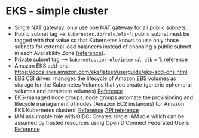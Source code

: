 # EKS - simple cluster

* Single NAT gateway: only use one NAT gateway for all public subnets.
* Public subnet tag --> `kubernetes.io/role/elb`=1: public subnet must be tagged with that value so that Kubernetes knows to use only those subnets for external load balancers instead of choosing a public subnet in each Availability Zone ([reference](https://docs.aws.amazon.com/eks/latest/userguide/network-load-balancing.html#_prerequisites)).
* Private subnet tag --> `kubernetes.io/role/internal-elb` = 1: [reference](https://docs.aws.amazon.com/eks/latest/userguide/network-load-balancing.html#_prerequisites)
* Amazon EKS add-ons: https://docs.aws.amazon.com/eks/latest/userguide/eks-add-ons.html 
* EBS CSI driver: manages the lifecycle of Amazon EBS volumes as storage for the Kubernetes Volumes that you create (generic ephemeral volumes and persistent volumes) [Reference](https://docs.aws.amazon.com/eks/latest/userguide/ebs-csi.html)
* EKS-managed node groups: node groups automate the provisioning and lifecycle management of nodes (Amazon EC2 instances) for Amazon EKS Kubernetes clusters. [Reference](https://docs.aws.amazon.com/eks/latest/userguide/managed-node-groups.html) [API reference](https://docs.aws.amazon.com/eks/latest/APIReference/API_Nodegroup.html)
* IAM assumable role with OIDC: Creates single IAM role which can be assumed by trusted resources using OpenID Connect Federated Users [Reference](https://docs.aws.amazon.com/IAM/latest/UserGuide/id_roles_providers_create_oidc.html)